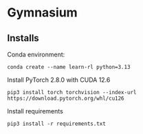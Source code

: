 # Gymnasium

## Installs

Conda environment:

```
conda create --name learn-rl python=3.13
```

Install PyTorch 2.8.0 with CUDA 12.6

```
pip3 install torch torchvision --index-url https://download.pytorch.org/whl/cu126
```

Install requirements

```
pip3 install -r requirements.txt
```